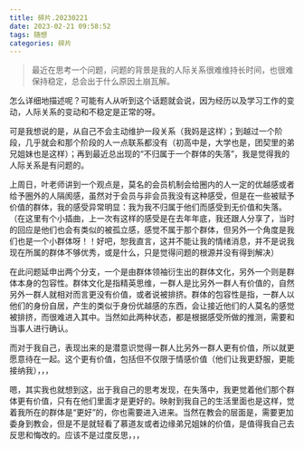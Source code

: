 ```yaml
---
title: 碎片.20230221
date: 2023-02-21 09:58:52
tags: 随想
categories: 碎片
---
```


>最近在思考一个问题，问题的背景是我的人际关系很难维持长时间，也很难保持稳定，总会出于什么原因土崩瓦解。

怎么详细地描述呢？可能有人从听到这个话题就会说，因为经历以及学习工作的变动，人际关系的变动和不稳定是正常的呀。

可是我想说的是，从自己不会主动维护一段关系（我妈是这样）；到越过一个阶段，几乎就会和那个阶段的人一点联系都没有（初高中是，大学也是，团契里的弟兄姐妹也是这样）；再到最近总出现的“不归属于一个群体的失落”，我是觉得我的人际关系是有问题的。

上周日，叶老师讲到一个观点是，莫名的会员机制会给圈内的人一定的优越感或者给予圈外的人隔阂感，虽然对于会员与非会员我没有这种感受，但是在一些被赋予价值的群体，我的感受异常明显：我为我不归属于他们而感受到无价值和失落。（在这里有个小插曲，上一次有这样的感受是在去年年底，我还跟人分享了，当时的回应是他们也会有类似的被孤立感，感觉不属于那个群体，但另外一个角度是我们也是一个小群体呀！！好吧，恕我直言，这并不能让我的情绪消息，并不是说我现在所属的群体不够优秀，或是什么，只是觉得问题的根源并没有得到解决）

在此问题延申出两个分支，一个是由群体领袖衍生出的群体文化，另外一个则是群体本身的包容性。群体文化是指精英思维，一群人是比另外一群人有价值的，自然另外一群人就相对而言更没有价值，或者说被排挤。群体的包容性是指，一群人以他们的身份自居，产生的类似于身份优越感的东西，会让接近他们的人莫名的感觉被排挤，而很难进入其中。当然如此两种状态，都是根据感受所做的推测，需要和当事人进行确认。

而对于我自己，表现出来的是潜意识觉得一群人比另外一群人更有价值，所以就更愿意待在一起。这个更有价值，包括但不仅限于情感价值（他们让我更舒服，更能接纳我），，，

嗯，其实我也就想到这，出于我自己的思考发现，在失落中，我更觉着他们那个群体更有价值，只有在他们里面才是更好的。映射到我自己的生活里面也是这样，觉着我所在的群体是“更好”的，你也需要进入进来。当然在教会的层面是，需要更加委身到教会，但是不是就轻看了慕道友或者边缘弟兄姐妹的价值，是值得我自己去反思和悔改的。应该不是过度反思，，，